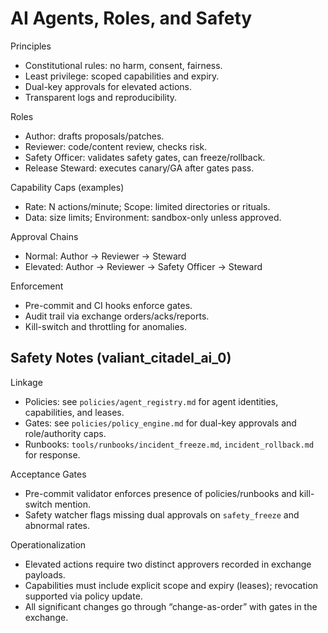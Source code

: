 # AI Agents, Roles, and Safety

Principles
- Constitutional rules: no harm, consent, fairness.
- Least privilege: scoped capabilities and expiry.
- Dual-key approvals for elevated actions.
- Transparent logs and reproducibility.

Roles
- Author: drafts proposals/patches.
- Reviewer: code/content review, checks risk.
- Safety Officer: validates safety gates, can freeze/rollback.
- Release Steward: executes canary/GA after gates pass.

Capability Caps (examples)
- Rate: N actions/minute; Scope: limited directories or rituals.
- Data: size limits; Environment: sandbox-only unless approved.

Approval Chains
- Normal: Author → Reviewer → Steward
- Elevated: Author → Reviewer → Safety Officer → Steward

Enforcement
- Pre-commit and CI hooks enforce gates.
- Audit trail via exchange orders/acks/reports.
- Kill-switch and throttling for anomalies.

## Safety Notes (valiant_citadel_ai_0)

Linkage
- Policies: see `policies/agent_registry.md` for agent identities, capabilities, and leases.
- Gates: see `policies/policy_engine.md` for dual-key approvals and role/authority caps.
- Runbooks: `tools/runbooks/incident_freeze.md`, `incident_rollback.md` for response.

Acceptance Gates
- Pre-commit validator enforces presence of policies/runbooks and kill-switch mention.
- Safety watcher flags missing dual approvals on `safety_freeze` and abnormal rates.

Operationalization
- Elevated actions require two distinct approvers recorded in exchange payloads.
- Capabilities must include explicit scope and expiry (leases); revocation supported via policy update.
- All significant changes go through “change-as-order” with gates in the exchange.
